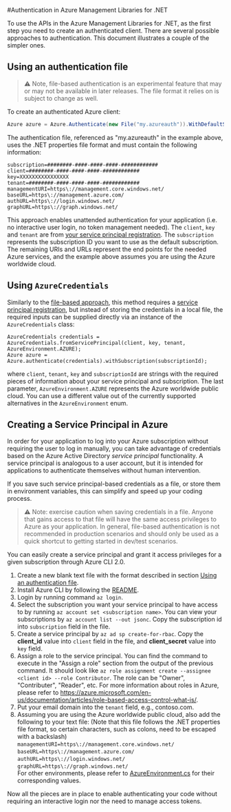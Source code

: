 #Authentication in Azure Management Libraries for .NET

To use the APIs in the Azure Management Libraries for .NET, as the first step you need to 
create an authenticated client. There are several possible approaches to authentication. This document illustrates a couple of the simpler ones.

## Using an authentication file

> :warning: Note, file-based authentication is an experimental feature that may or may not be available in later releases. The file format it relies on is subject to change as well.

To create an authenticated Azure client:

```csharp
Azure azure = Azure.Authenticate(new File("my.azureauth")).WithDefaultSubscription();
```

The authentication file, referenced as "my.azureauth" in the example above, uses the .NET properties file format and must contain the following information:
```
subscription=########-####-####-####-############
client=########-####-####-####-############
key=XXXXXXXXXXXXXXXX
tenant=########-####-####-####-############
managementURI=https\://management.core.windows.net/
baseURL=https\://management.azure.com/
authURL=https\://login.windows.net/
graphURL=https\://graph.windows.net/
```

This approach enables unattended authentication for your application (i.e. no interactive user login, no token management needed). The `client`, `key` and `tenant` are from [your service principal registration](#creating-a-service-principal-in-azure). The `subscription` represents the subscription ID you want to use as the default subscription. The remaining URIs and URLs represent the end points for the needed Azure services, and the example above assumes you are using the Azure worldwide cloud.

## Using `AzureCredentials`

Similarly to the [file-based approach](#using-an-authentication-file), this method requires a [service principal registration](#creating-a-service-principal-in-azure), but instead of storing the credentials in a local file, the required inputs can be supplied directly via an instance of the `AzureCredentials` class:

```
AzureCredentials credentials = AzureCredentials.fromServicePrincipal(client, key, tenant, AzureEnvironment.AZURE);
Azure azure = Azure.authenticate(credentials).withSubscription(subscriptionId);
```

where `client`, `tenant`, `key` and `subscriptionId` are strings with the required pieces of information about your service principal and subscription. The last parameter, `AzureEnvironment.AZURE` represents the Azure worldwide public cloud. You can use a different value out of the currently supported alternatives in the `AzureEnvironment` enum.

## Creating a Service Principal in Azure

In order for your application to log into your Azure subscription without requiring the user to log in manually, you can take advantage of credentials based on the Azure Active Directory *service principal* functionality. A service principal is analogous to a user account, but it is intended for applications to authenticate themselves without human intervention.

If you save such service principal-based credentials as a file, or store them in environment variables, this can simplify and speed up your coding process.

>:warning: Note: exercise caution when saving credentials in a file. Anyone that gains access to that file will have the same access privileges to Azure as your application. In general, file-based authentication is not recommended in production scenarios and should only be used as a quick shortcut to getting started in dev/test scenarios.

You can easily create a service principal and grant it access privileges for a given subscription through Azure CLI 2.0.

1. Create a new blank text file with the format described in section [Using an authentication file](#using-an-authentication-file).
1. Install Azure CLI by following the [README](https://github.com/Azure/azure-cli/blob/master/README.rst).
1. Login by running command `az login`.
1. Select the subscription you want your service principal to have access to by running `az account set <subscription name>`. You can view your subscriptions by `az account list --out jsonc`. Copy the subscription id into `subscription` field in the file.
1. Create a service principal by `az ad sp create-for-rbac`. Copy the **client_id** value into `client` field in the file, and **client_secret** value into `key` field.
1. Assign a role to the service principal. You can find the command to execute in the "Assign a role" section from the output of the previous command. It should look like `az role assignment create --assignee <client id> --role Contributor`. The role can be "Owner", "Contributer", "Reader", etc. For more information about roles in Azure, please refer to https://azure.microsoft.com/en-us/documentation/articles/role-based-access-control-what-is/. 
1. Put your email domain into the `tenant` field, e.g., contoso.com.
1. Assuming you are using the Azure worldwide public cloud, also add the following to your text file: \(Note that this file follows the .NET properties file format, so certain characters, such as colons, need to be escaped with a backslash\)<br/>
    `managementURI=https\://management.core.windows.net/`<br/>
    `baseURL=https\://management.azure.com/`</br>
    `authURL=https\://login.windows.net/`<br/>
    `graphURL=https\://graph.windows.net/`<br/> 
  For other environments, please refer to [AzureEnvironment.cs](https://github.com/Azure/azure-sdk-for-net/blob/Fluent/src/ResourceManagement/ResourceManager/Microsoft.Azure.Management.Fluent.ResourceManager/AzureEnvironment.cs) for their corresponding values. 

Now all the pieces are in place to enable authenticating your code without requiring an interactive login nor the need to manage access tokens.

